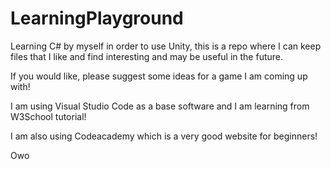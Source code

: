 # LearningPlayground
Learning C# by myself in order to use Unity, this is a repo where I can keep files that I like and find interesting and may be useful in the future.


If you would like, please suggest some ideas for a game I am coming up with! 

I am using Visual Studio Code as a base software and I am learning from W3School tutorial!

I am also using Codeacademy which is a very good website for beginners!

Owo
